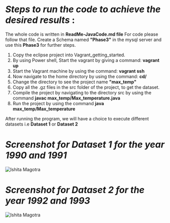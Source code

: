 # *Steps to run the code to achieve the desired results* :

The whole code is written in **ReadMe-JavaCode.md file** For code please follow that file.
Create a Schema named **"Phase3"** in the mysql server and use this **Phase3** for further steps.

1. Copy the eclipse project into Vagrant_getting_started.
2. By using Power shell, Start the vagrant by giving a command: **vagrant up**
3. Start the Vagrant machine by using the command: **vagrant ssh** 
4. Now navigate to the home directory by using the command: **cd/**
5. Change the directory to see the project name **"max_temp"**
6. Copy all the .gz files in the src folder of the project, to get the dataset.
7. Compile the project by navigating to the directory src by using the command **javac max_temp/Max_temperature.java**
8. Run the project by using the command **java max_temp/Max_temperature**

After running the program, we will have a choice to execute different datasets i.e **Dataset 1** or **Dataset 2**


# *Screenshot for Dataset 1 for the year 1990 and 1991*
![Ishita Magotra](https://github.com/illinoistech-itm/imagotra/blob/master/ITMD521/Week-04/images/dataset1.JPG)


# *Screenshot for Dataset 2 for the year 1992 and 1993*
![Ishita Magotra](https://github.com/illinoistech-itm/imagotra/blob/master/ITMD521/Week-04/images/dataset2.JPG)
